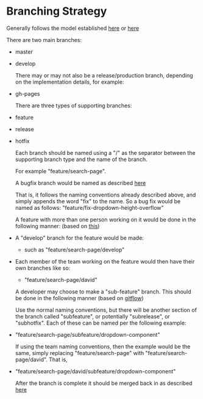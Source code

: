 # Branching Strategy
  Generally follows the model established [here](https://nvie.com/posts/a-successful-git-branching-model/)
  or [here](https://www.atlassian.com/git/tutorials/comparing-workflows/gitflow-workflow)

  There are two main branches:

* master
* develop

  There may or may not also be a release/production branch,
  depending on the implementation details, for example:

* gh-pages

  There are three types of supporting branches:

* feature
* release
* hotfix

  Each branch should be named using a "/" as the separator between
  the supporting branch type and the name of the branch.

  For example "feature/search-page".

  A bugfix branch would be named as described [here](https://github.com/nvie/gitflow/issues/24)

  That is, it follows the naming conventions already described above, and simply
  appends the word "fix" to the name.
  So a bug fix would be named as follows: "feature/fix-dropdown-height-overflow"

  A feature with more than one person working on it would be done in the
  following manner: (based on [this](https://github.com/agis/git-style-guide))

* A "develop" branch for the feature would be made:
    - such as "feature/search-page/develop"
* Each member of the team working on the feature would then
  have their own branches like so:
    - "feature/search-page/david"

  A developer may choose to make a "sub-feature" branch.
  This should be done in the following manner (based on [gitflow](https://github.com/petervanderdoes/gitflow-avh/issues/45))

  Use the normal naming conventions, but there will be another section of the branch called "subfeature",
  or potentially "subrelease", or "subhotfix". Each of these can be named per the following example:

* "feature/search-page/subfeature/dropdown-component"

  If using the team naming conventions, then the example would be the same, simply replacing
  "feature/search-page" with "feature/search-page/david". That is,

* "feature/search-page/david/subfeature/dropdown-component"

    
  After the branch is complete it should be merged back in as described [here](https://stackoverflow.com/questions/8614112/how-to-close-off-a-git-branch/8617879)
